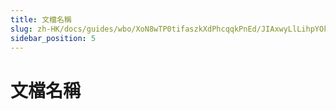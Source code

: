 ```yaml
---
title: 文檔名稱
slug: zh-HK/docs/guides/wbo/XoN8wTP0tifaszkXdPhcqqkPnEd/JIAxwyLlLihpYOkiTKHcFZz8neg
sidebar_position: 5
---
```



# 文檔名稱

